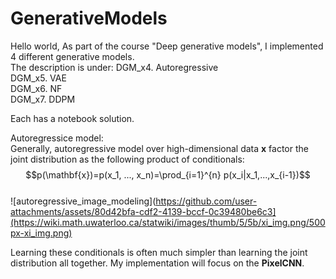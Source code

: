 # GenerativeModels

Hello world,
As part of the course "Deep generative models", I implemented 4 different generative models.  
The description is under:
DGM_x4. Autoregressive  
DGM_x5. VAE  
DGM_x6. NF  
DGM_x7. DDPM  

Each has a notebook solution.


Autoregressice model:   
Generally, autoregressive model over high-dimensional data $\mathbf{x}$ factor the joint distribution as the following product of conditionals:  
$$p(\mathbf{x})=p(x_1, ..., x_n)=\prod_{i=1}^{n} p(x_i|x_1,...,x_{i-1})$$   
![autoregressive_image_modeling](https://github.com/user-attachments/assets/80d42bfa-cdf2-4139-bccf-0c39480be6c3](https://wiki.math.uwaterloo.ca/statwiki/images/thumb/5/5b/xi_img.png/500px-xi_img.png)


Learning these conditionals is often much simpler than learning the joint distribution all together.
My implementation will focus on the **PixelCNN**.


